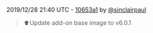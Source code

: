 2019/12/28 21:40 UTC - [10653a1](https://github.com/hassio-addons/addon-nut/commit/10653a14ad457102aa0f1566d33a1fab8849a107) by [@sinclairpaul](https://github.com/sinclairpaul)
> ⬆Update add-on base image to v6.0.1 

